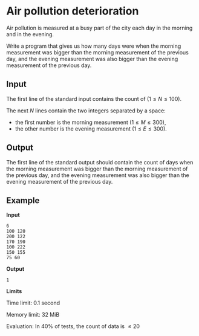 
# Air pollution deterioration

Air pollution is measured at a busy part of the city each day in the morning and in the evening.

Write a program that gives us how many days were when the morning measurement was bigger than the morning measurement of the previous day, and the evening measurement was also bigger than the evening measurement of the previous day.

## Input

The first line of the standard input contains the count of ($1\le N\le 100$).

The next $N$ lines contain the two integers separated by a space:
- the first number is the morning measurement ($1\le M\le 300$),
- the other number is the evening measurement ($1\le E\le 300$).

## Output

The first line of the standard output should contain the count of days when the morning measurement was bigger than the morning measurement of the previous day, and the evening measurement was also bigger than the evening measurement of the previous day.

## Example

**Input**

```
6
100 120
200 122
170 190
100 222
150 155
75 60
```

**Output**

```
1
```

**Limits**

Time limit: 0.1 second

Memory limit: 32 MiB

Evaluation: In 40% of tests, the count of data is $\le 20$